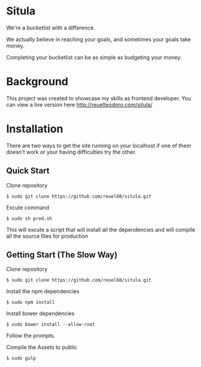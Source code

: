 # Situla

We're a bucketlist with a difference.

We actually believe in reaching your goals, and sometimes your goals take money.

Completing your bucketlist can be as simple as budgeting your money.

# Background

This project was created to showcase my skills as frontend developer. 
You can view a live version here http://reuelteodoro.com/situla/


# Installation

There are two ways to get the site running on your localhost if one of them doesn't work or your having difficulties try the other.


## Quick Start

Clone repository
```
$ sudo git clone https://github.com/reuel88/situla.git
```
Excute command
```
$ sudo sh prod.sh
```
This will excute a script that will install all the dependencies and will compile all the source files for production


## Getting Start (The Slow Way)
Clone repository
```
$ sudo git clone https://github.com/reuel88/situla.git
```

Install the npm dependencies
```
$ sudo npm install
```

Install bower dependencies
```
$ sudo bower install --allow-root
```
Follow the prompts. 


Compile the Assets to public 

```
$ sudo gulp
```
